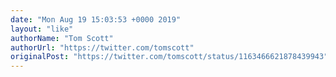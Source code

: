 ```yaml
---
date: "Mon Aug 19 15:03:53 +0000 2019"
layout: "like"
authorName: "Tom Scott"
authorUrl: "https://twitter.com/tomscott"
originalPost: "https://twitter.com/tomscott/status/1163466621878439943"
---
```


